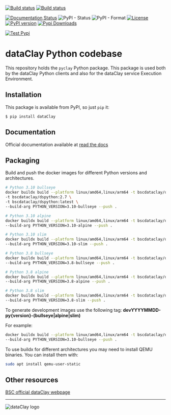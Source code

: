 [![Build status](https://ci.appveyor.com/api/projects/status/g2q9140ejkt92b6m/branch/develop?retina=true)](https://ci.appveyor.com/project/support-dataclay/pyclay/branch/develop)
[![Build status](https://ci.appveyor.com/api/projects/status/g2q9140ejkt92b6m/branch/develop?svg=true&passingText=Passing+functional+tests&pendingText=Building+functional+tests)](https://dataclay.bsc.es/testing-report/)

[![Documentation Status](https://readthedocs.org/projects/pyclay/badge/?version=latest)](https://pyclay.readthedocs.io/en/latest/?badge=latest)
![PyPI - Status](https://img.shields.io/pypi/status/dataclay)
![PyPI - Format](https://img.shields.io/pypi/format/dataclay)
[![License](https://img.shields.io/github/license/bsc-dom/pyclay)](https://github.com/bsc-dom/pyclay/blob/develop/LICENSE.txt)
[![PyPI version](https://badge.fury.io/py/dataClay.png)](https://badge.fury.io/py/dataClay)
[![Pypi Downloads](https://pepy.tech/badge/dataclay)](https://pepy.tech/project/dataclay)
<br/>

[![Test Pypi](https://img.shields.io/badge/testpypi-2.7.dev-green)](https://test.pypi.org/project/dataClay/)

# dataClay Python codebase

This repository holds the `pyclay` Python package. This package is used both
by the dataClay Python clients and also for the dataClay service Execution
Environment.

## Installation

This package is available from PyPI, so just `pip` it:

    $ pip install dataClay

## Documentation

Official documentation available at [read the docs](https://pyclay.readthedocs.io/en/latest/)

## Packaging

Build and push the docker images for different Python versions and architectures.

``` bash
# Python 3.10 bullseye
docker buildx build --platform linux/amd64,linux/arm64 -t bscdataclay/dspython:2.7-py3.10-bullseye \
-t bscdataclay/dspython:2.7 \
-t bscdataclay/dspython:latest \
--build-arg PYTHON_VERSION=3.10-bullseye --push .

# Python 3.10 alpine
docker buildx build --platform linux/amd64,linux/arm64 -t bscdataclay/dspython:2.7-py3.10-alpine \
--build-arg PYTHON_VERSION=3.10-alpine --push .

# Python 3.10 slim
docker buildx build --platform linux/amd64,linux/arm64 -t bscdataclay/dspython:2.7-py3.10-slim \
--build-arg PYTHON_VERSION=3.10-slim --push .

# Python 3.8 bullseye
docker buildx build --platform linux/amd64,linux/arm64 -t bscdataclay/dspython:2.7-py3.8-bullseye \
--build-arg PYTHON_VERSION=3.8-bullseye --push .

# Python 3.8 alpine
docker buildx build --platform linux/amd64,linux/arm64 -t bscdataclay/dspython:2.7-py3.8-alpine \
--build-arg PYTHON_VERSION=3.8-alpine --push .

# Python 3.8 slim
docker buildx build --platform linux/amd64,linux/arm64 -t bscdataclay/dspython:2.7-py3.8-slim \
--build-arg PYTHON_VERSION=3.8-slim --push .
```

To generate development images use the following tag:
**devYYYYMMDD-py{version}-(bullseye|alpine|slim)**

For example:

```bash
docker buildx build --platform linux/amd64,linux/arm64 -t bscdataclay/dev20220612-py3.10-bullseye \
--build-arg PYTHON_VERSION=3.10-bullseye --push .
```

To use buildx for different architectures you may need to install QEMU binaries. You can install them with:

```bash
sudo apt install qemu-user-static
```


## Other resources

[BSC official dataClay webpage](https://www.bsc.es/dataclay)

---

![dataClay logo](https://www.bsc.es/sites/default/files/public/styles/bscw2_-_simple_crop_style/public/bscw2/content/software-app/logo/logo_dataclay_web_bsc.jpg)
